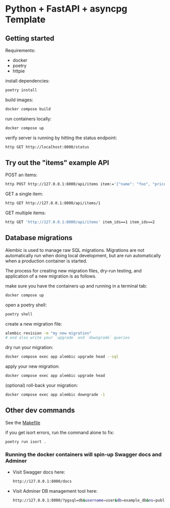 # Python + FastAPI + asyncpg Template

## Getting started

Requirements:
- docker
- poetry
- httpie

install dependencies:

```sh
poetry install
```

build images:

```sh
docker compose build
```

run containers locally:

```sh
docker compose up
```

verify server is running by hitting the status endpoint:

```sh
http GET http://localhost:8000/status
```

## Try out the "items" example API

POST an items:

```sh
http POST http://127.0.0.1:8000/api/items item:='{"name": "foo", "price": 3.14}'
```

GET a single item:

```sh
http GET http://127.0.0.1:8000/api/items/1
```

GET multiple items:

```sh
http GET 'http://127.0.0.1:8000/api/items' item_ids==1 item_ids==2
```

## Database migrations

Alembic is used to manage raw SQL migrations. Migrations are not automatically
run when doing local development, but are run automatically when a production
container is started.

The process for creating new migration files, dry-run testing, and application
of a new migration is as follows.

make sure you have the containers up and running in a terminal tab:
```sh
docker compose up
```

open a poetry shell:

```sh
poetry shell
```

create a new migration file:

```sh
alembic revision -m "my new migration"
# and also write your `upgrade` and `downgrade` queries
```

dry run your migration:
```sh
docker compose exec app alembic upgrade head --sql
```

apply your new migration:
```sh
docker compose exec app alembic upgrade head
```

(optional) roll-back your migration:
```sh
docker compose exec app alembic downgrade -1
```

## Other dev commands

See the [Makefile](./Makefile)

if you get isort errors, run the command alone to fix:

```sh
poetry run isort .
```

### Running the docker containers will spin-up Swagger docs and Adminer

- Visit Swagger docs here:

    ```sh
    http://127.0.0.1:8000/docs
    ```

- Visit Adminer DB management tool here:

    ```sh
    http://127.0.0.1:8080/?pgsql=db&username=user&db=example_db&ns=public
    ```
